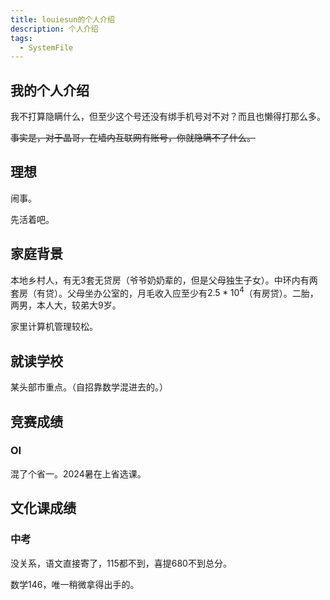 ```yaml
---
title: louiesun的个人介绍
description: 个人介绍
tags:
  - SystemFile
---
```

## 我的个人介绍

我不打算隐瞒什么，但至少这个号还没有绑手机号对不对？而且也懒得打那么多。

~~事实是，对于晶哥，在墙内互联网有账号，你就隐瞒不了什么。~~

## 理想

闹事。

先活着吧。

## 家庭背景

本地乡村人，有无3套无贷房（爷爷奶奶辈的，但是父母独生子女）。中环内有两套房（有贷）。父母坐办公室的，月毛收入应至少有$2.5*10^4$（有房贷）。二胎，两男，本人大，较弟大9岁。

家里计算机管理较松。

## 就读学校

某头部市重点。（自招靠数学混进去的。）

## 竞赛成绩

### OI

混了个省一。2024暑在上省选课。

## 文化课成绩

### 中考

没关系，语文直接寄了，$115$都不到，喜提$680$不到总分。

数学$146$，唯一稍微拿得出手的。
